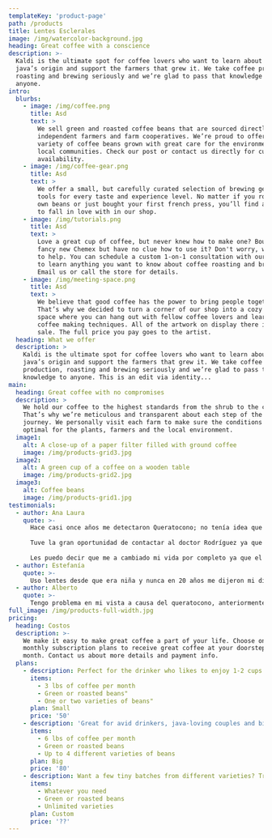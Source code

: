 ```yaml
---
templateKey: 'product-page'
path: /products
title: Lentes Esclerales
image: /img/watercolor-background.jpg
heading: Great coffee with a conscience
description: >-
  Kaldi is the ultimate spot for coffee lovers who want to learn about their
  java’s origin and support the farmers that grew it. We take coffee production,
  roasting and brewing seriously and we’re glad to pass that knowledge to
  anyone.
intro:
  blurbs:
    - image: /img/coffee.png
      title: Asd
      text: >
        We sell green and roasted coffee beans that are sourced directly from
        independent farmers and farm cooperatives. We’re proud to offer a
        variety of coffee beans grown with great care for the environment and
        local communities. Check our post or contact us directly for current
        availability.
    - image: /img/coffee-gear.png
      title: Asd
      text: >
        We offer a small, but carefully curated selection of brewing gear and
        tools for every taste and experience level. No matter if you roast your
        own beans or just bought your first french press, you’ll find a gadget
        to fall in love with in our shop.
    - image: /img/tutorials.png
      title: Asd
      text: >
        Love a great cup of coffee, but never knew how to make one? Bought a
        fancy new Chemex but have no clue how to use it? Don't worry, we’re here
        to help. You can schedule a custom 1-on-1 consultation with our baristas
        to learn anything you want to know about coffee roasting and brewing.
        Email us or call the store for details.
    - image: /img/meeting-space.png
      title: Asd
      text: >
        We believe that good coffee has the power to bring people together.
        That’s why we decided to turn a corner of our shop into a cozy meeting
        space where you can hang out with fellow coffee lovers and learn about
        coffee making techniques. All of the artwork on display there is for
        sale. The full price you pay goes to the artist.
  heading: What we offer
  description: >
    Kaldi is the ultimate spot for coffee lovers who want to learn about their
    java’s origin and support the farmers that grew it. We take coffee
    production, roasting and brewing seriously and we’re glad to pass that
    knowledge to anyone. This is an edit via identity...
main:
  heading: Great coffee with no compromises
  description: >
    We hold our coffee to the highest standards from the shrub to the cup.
    That’s why we’re meticulous and transparent about each step of the coffee’s
    journey. We personally visit each farm to make sure the conditions are
    optimal for the plants, farmers and the local environment.
  image1:
    alt: A close-up of a paper filter filled with ground coffee
    image: /img/products-grid3.jpg
  image2:
    alt: A green cup of a coffee on a wooden table
    image: /img/products-grid2.jpg
  image3:
    alt: Coffee beans
    image: /img/products-grid1.jpg
testimonials:
  - author: Ana Laura
    quote: >-
      Hace casi once años me detectaron Queratocono; no tenía idea que era eso, lamentablemente era una situación muy compleja ya a mi ojo izquierdo le tuvieron que trasplantar la córnea... con el tiempo mi ojo a pasado por procesos difíciles pero sigue con vida, el derecho aún sigue con su misma córnea. 
      
      Tuve la gran oportunidad de contactar al doctor Rodríguez ya que andaba en busca de lentes Esclerales que son muy difíciles  de encontrar ya que son especiales para córneas deformes como las mías;  desde el momento que pude comunicarme con él me dio la absoluta confianza para poder explicar ampliamente mi problema, se dio el tiempo para escucharme y decirme detalle por detalle cual es el proceso  del uso de los lentes, no hizo falta buscar más, aquí estoy feliz con su atención del doctor. estoy en proceso de adaptación de lente Escleral en el ojo derecho; en ojo izquierdo me dio otra opción muy favorable ya que no se pudo adaptar el Escleral por problemas de inflamación en el mismo.
      
      Les puedo decir que me a cambiado mi vida por completo ya que el lente es súper cómodo no se siente a pesar de mi córnea deforme y veo excelentemente, se a adaptado muy bien gracias a su excelente trabajo y atención del doctor, doy gracias a Dios por estar mucho mejor  y lograr ver todo lo que ya no podía percibir.
  - author: Estefanía
    quote: >-
      Uso lentes desde que era niña y nunca en 20 años me dijeron mi diagnóstico completo ni toda mi graduación, hasta que llegué con el Dr. Alejandro y ahora puedo notar la diferencia entre usar o no lentes. Totalmente recomendable.
  - author: Alberto
    quote: >-
      Tengo problema en mi vista a causa del queratocono, anteriormente ya había visitado otros doctores pero no cumplían con mi espectativa de mejorar mi visión, hasta que llegue hace tres años con el Doctor Alejandro y fue el quien me realizó estudios completos para identificar que tipo de lente de contacto requería, y hasta el momento estoy muy contento ya que mejoro muchísimo mi visión y mi calidad de vida.
full_image: /img/products-full-width.jpg
pricing:
  heading: Costos
  description: >-
    We make it easy to make great coffee a part of your life. Choose one of our
    monthly subscription plans to receive great coffee at your doorstep each
    month. Contact us about more details and payment info.
  plans:
    - description: Perfect for the drinker who likes to enjoy 1-2 cups per day.
      items:
        - 3 lbs of coffee per month
        - Green or roasted beans"
        - One or two varieties of beans"
      plan: Small
      price: '50'
    - description: 'Great for avid drinkers, java-loving couples and bigger crowds'
      items:
        - 6 lbs of coffee per month
        - Green or roasted beans
        - Up to 4 different varieties of beans
      plan: Big
      price: '80'
    - description: Want a few tiny batches from different varieties? Try our custom plan
      items:
        - Whatever you need
        - Green or roasted beans
        - Unlimited varieties
      plan: Custom
      price: '??'
---
```

